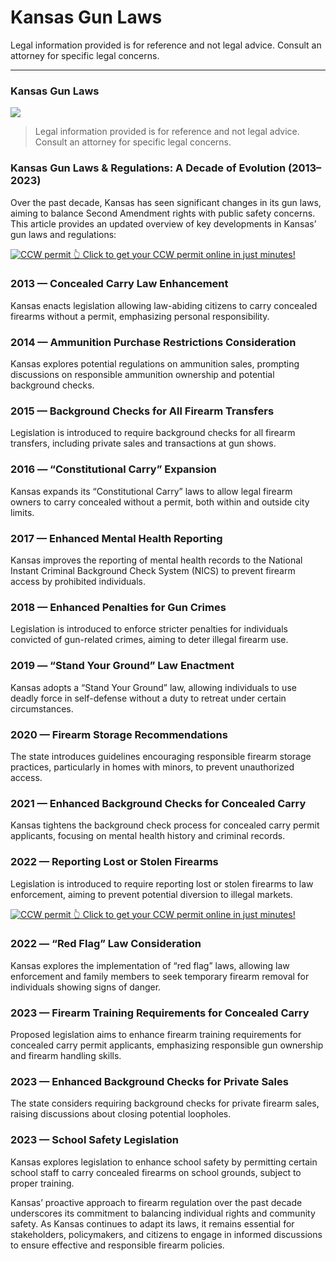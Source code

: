 # Kansas Gun Laws

Legal information provided is for reference and not legal advice. Consult an attorney for specific legal concerns. 

* * *

### Kansas Gun Laws

![](https://cdn-images-1.medium.com/max/1200/1*rPDV-ApRuVie0H6o7u2hpw.png)

> Legal information provided is for reference and not legal advice. Consult an attorney for specific legal concerns.

### Kansas Gun Laws & Regulations: A Decade of Evolution (2013–2023)

Over the past decade, Kansas has seen significant changes in its gun laws, aiming to balance Second Amendment rights with public safety concerns. This article provides an updated overview of key developments in Kansas’ gun laws and regulations:

<a href="https://serp.ly/ccw">
<div>
    <img src="https://cdn-images-1.medium.com/max/1200/1*aCmvRhaa5Xjz4zDZxHzAjg.png" alt="CCW permit">
    👆 Click to get your CCW permit online in just minutes!
</div>
</a>

### 2013 — Concealed Carry Law Enhancement

Kansas enacts legislation allowing law-abiding citizens to carry concealed firearms without a permit, emphasizing personal responsibility.

### 2014 — Ammunition Purchase Restrictions Consideration

Kansas explores potential regulations on ammunition sales, prompting discussions on responsible ammunition ownership and potential background checks.

### 2015 — Background Checks for All Firearm Transfers

Legislation is introduced to require background checks for all firearm transfers, including private sales and transactions at gun shows.

### 2016 — “Constitutional Carry” Expansion

Kansas expands its “Constitutional Carry” laws to allow legal firearm owners to carry concealed without a permit, both within and outside city limits.

### 2017 — Enhanced Mental Health Reporting

Kansas improves the reporting of mental health records to the National Instant Criminal Background Check System (NICS) to prevent firearm access by prohibited individuals.

### 2018 — Enhanced Penalties for Gun Crimes

Legislation is introduced to enforce stricter penalties for individuals convicted of gun-related crimes, aiming to deter illegal firearm use.

### 2019 — “Stand Your Ground” Law Enactment

Kansas adopts a “Stand Your Ground” law, allowing individuals to use deadly force in self-defense without a duty to retreat under certain circumstances.

### 2020 — Firearm Storage Recommendations

The state introduces guidelines encouraging responsible firearm storage practices, particularly in homes with minors, to prevent unauthorized access.

### 2021 — Enhanced Background Checks for Concealed Carry

Kansas tightens the background check process for concealed carry permit applicants, focusing on mental health history and criminal records.

### 2022 — Reporting Lost or Stolen Firearms

Legislation is introduced to require reporting lost or stolen firearms to law enforcement, aiming to prevent potential diversion to illegal markets.


<a href="https://serp.ly/ccw">
<div>
    <img src="https://cdn-images-1.medium.com/max/1200/1*TMCVgNoKp2NAtvLSAMkaJg.png" alt="CCW permit">
    👆 Click to get your CCW permit online in just minutes!
</div>
</a>


### 2022 — “Red Flag” Law Consideration

Kansas explores the implementation of “red flag” laws, allowing law enforcement and family members to seek temporary firearm removal for individuals showing signs of danger.

### 2023 — Firearm Training Requirements for Concealed Carry

Proposed legislation aims to enhance firearm training requirements for concealed carry permit applicants, emphasizing responsible gun ownership and firearm handling skills.

### 2023 — Enhanced Background Checks for Private Sales

The state considers requiring background checks for private firearm sales, raising discussions about closing potential loopholes.

### 2023 — School Safety Legislation

Kansas explores legislation to enhance school safety by permitting certain school staff to carry concealed firearms on school grounds, subject to proper training.

Kansas’ proactive approach to firearm regulation over the past decade underscores its commitment to balancing individual rights and community safety. As Kansas continues to adapt its laws, it remains essential for stakeholders, policymakers, and citizens to engage in informed discussions to ensure effective and responsible firearm policies.



